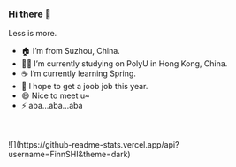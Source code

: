 ### Hi there 👋

<!--
**FinnSHI/FinnSHI** is a ✨ _special_ ✨ repository because its `README.md` (this file) appears on your GitHub profile.

Here are some ideas to get you started:

- 🔭 I’m currently working on ...
- 🌱 I’m currently learning ...
- 👯 I’m looking to collaborate on ...
- 🤔 I’m looking for help with ...
- 💬 Ask me about ...
- 📫 How to reach me: ...
- 😄 Pronouns: ...
- ⚡ Fun fact: ...
-->

Less is more.

- 🏠 I’m from Suzhou, China.
- 👨‍💻 I’m currently studying on PolyU in Hong Kong, China.
- ☕️ I’m currently learning Spring.
- 👯 I hope to get a joob job this year.
- 😄 Nice to meet u~
- ⚡ aba...aba...aba

<br>
<br>
![](https://github-readme-stats.vercel.app/api?username=FinnSHI&theme=dark)
